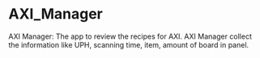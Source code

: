 # AXI_Manager
AXI Manager:
The app to review the recipes for AXI. AXI Manager collect the information like UPH, scanning time, item, amount of board in panel. 
